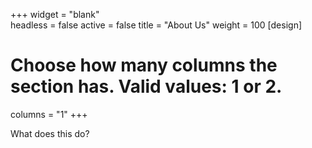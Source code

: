 +++
widget = "blank"  
headless = false 
active = false
title = "About Us"
weight = 100
[design]
  # Choose how many columns the section has. Valid values: 1 or 2.
  columns = "1"
+++

What does this do?

